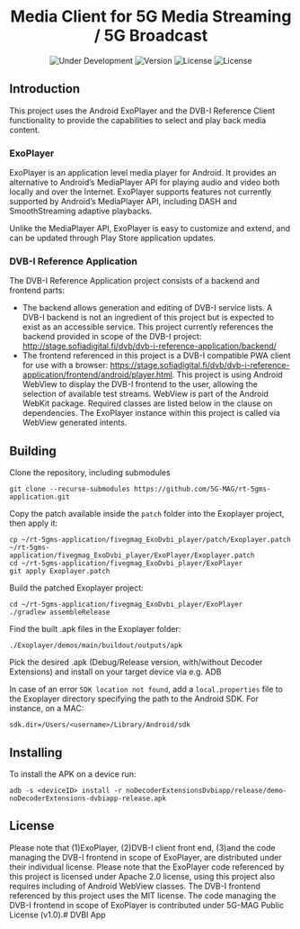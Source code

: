 <h1 align="center">Media Client for 5G Media Streaming / 5G Broadcast</h1>
<p align="center">
  <img src="https://img.shields.io/badge/Status-Under_Development-yellow" alt="Under Development">
  <img src="https://img.shields.io/github/v/tag/5G-MAG/rt-5gms-application-provider?label=version" alt="Version">
  <img src="https://img.shields.io/badge/License-5G--MAG%20Public%20License%20(v1.0)-blue" alt="License">
  <img src="https://img.shields.io/badge/License-MIT-yellow.svg" alt="License">
</p>

## Introduction
This project uses the Android ExoPlayer and the DVB-I Reference Client functionality to provide the capabilities to select and play
back media content.

### ExoPlayer

ExoPlayer is an application level media player for Android. It provides an
alternative to Android’s MediaPlayer API for playing audio and video both
locally and over the Internet. ExoPlayer supports features not currently
supported by Android’s MediaPlayer API, including DASH and SmoothStreaming
adaptive playbacks.

Unlike the MediaPlayer API, ExoPlayer is easy to customize
and extend, and can be updated through Play Store application updates.

### DVB-I Reference Application

The DVB-I Reference Application project consists of a backend and frontend parts:
* The backend allows generation and editing of DVB-I service lists. A DVB-I backend is not an ingredient of this project but is expected to exist as an accessible service. This project currently references the backend provided in scope of the DVB-I project: http://stage.sofiadigital.fi/dvb/dvb-i-reference-application/backend/
* The frontend referenced in this project is a DVB-I compatible PWA client for use with a browser: https://stage.sofiadigital.fi/dvb/dvb-i-reference-application/frontend/android/player.html. This project is using Android WebView to display the DVB-I frontend to the user, allowing the selection of available test streams. WebView is part of the Android WebKit package. Required classes are listed below in the clause on dependencies. The ExoPlayer instance within this project is called via WebView generated intents.

## Building

Clone the repository, including submodules

```
git clone --recurse-submodules https://github.com/5G-MAG/rt-5gms-application.git
```

Copy the patch available inside the ```patch``` folder into the Exoplayer project, then apply it:
```
cp ~/rt-5gms-application/fivegmag_ExoDvbi_player/patch/Exoplayer.patch ~/rt-5gms-application/fivegmag_ExoDvbi_player/ExoPlayer/Exoplayer.patch
cd ~/rt-5gms-application/fivegmag_ExoDvbi_player/ExoPlayer
git apply Exoplayer.patch
```

Build the patched Exoplayer project:
```
cd ~/rt-5gms-application/fivegmag_ExoDvbi_player/ExoPlayer
./gradlew assembleRelease
```

Find the built .apk files in the Exoplayer folder:
```
./Exoplayer/demos/main/buildout/outputs/apk
```

Pick the desired .apk (Debug/Release version, with/without Decoder Extensions) and install on your target device via e.g. ADB

In case of an error ```SDK location not found```, add a ```local.properties``` file to the Exoplayer directory specifying the path to the Android SDK. For instance, on a MAC: 
```
sdk.dir=/Users/<username>/Library/Android/sdk
```
## Installing

To install the APK on a device run:  
```
adb -s <deviceID> install -r noDecoderExtensionsDvbiapp/release/demo-noDecoderExtensions-dvbiapp-release.apk
```

## License

Please note that (1)ExoPlayer, (2)DVB-I client front end, (3)and the code managing the DVB-I frontend in scope of ExoPlayer, are distributed under their individual license.
Please note that the ExoPlayer code referenced by this project is licensed under Apache 2.0 license,
using this project also requires including of Android WebView classes.
The DVB-I frontend referenced by this project uses the MIT license.
The code managing the DVB-I frontend in scope of ExoPlayer is contributed under 5G-MAG Public License (v1.0).# DVBI App
